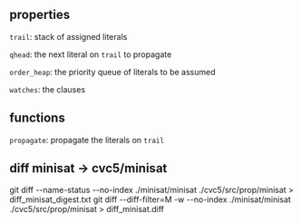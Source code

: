 ## properties

`trail`:  stack of assigned literals

`qhead`: the next literal on `trail` to propagate

`order_heap`: the priority queue of literals to be assumed

`watches`: the clauses 

## functions

`propagate`: propagate the literals on `trail`



## diff minisat -> cvc5/minisat

git diff --name-status --no-index ./minisat/minisat ./cvc5/src/prop/minisat > diff_minisat_digest.txt
git diff --diff-filter=M -w --no-index ./minisat/minisat ./cvc5/src/prop/minisat > diff_minisat.diff